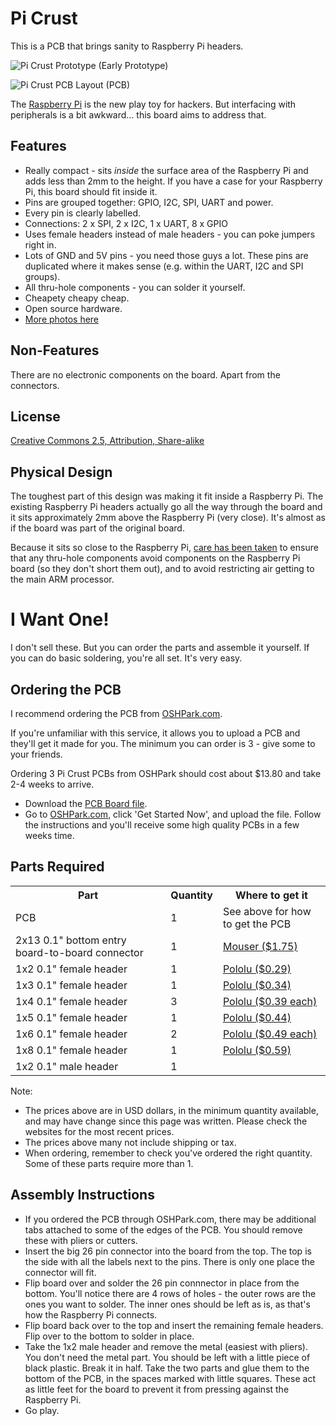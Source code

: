 Pi Crust
========

This is a PCB that brings sanity to Raspberry Pi headers.

![Pi Crust Prototype](https://github.com/joewalnes/pi-crust/raw/master/images/prototype.jpg)
(Early Prototype)

![Pi Crust PCB Layout](https://github.com/joewalnes/pi-crust/raw/master/images/pcb.png)
(PCB)

The [Raspberry Pi](http://www.raspberrypi.org/) is the new play toy for hackers. But interfacing
with peripherals is a bit awkward... this board aims to address that.


Features
--------

*   Really compact - sits *inside* the surface area of the Raspberry Pi and adds less than 2mm to the height. If you have a case for your Raspberry Pi, this board should fit inside it.
*   Pins are grouped together: GPIO, I2C, SPI, UART and power.
*   Every pin is clearly labelled.
*   Connections: 2 x SPI, 2 x I2C, 1 x UART, 8 x GPIO
*   Uses female headers instead of male headers - you can poke jumpers right in.
*   Lots of GND and 5V pins - you need those guys a lot. These pins are duplicated where it makes sense (e.g. within the UART, I2C and SPI groups).
*   All thru-hole components - you can solder it yourself.
*   Cheapety cheapy cheap.
*   Open source hardware.
*   [More photos here](http://todayimade.co/items/joe-walnes-made-a-tiny-breakout-board-for-raspberry-pi)

Non-Features
------------

There are no electronic components on the board. Apart from the connectors.


License
-------

[Creative Commons 2.5, Attribution, Share-alike](http://creativecommons.org/licenses/by-sa/2.5/)


Physical Design
---------------

The toughest part of this design was making it fit inside a Raspberry Pi. The existing Raspberry Pi headers
actually go all the way through the board and it sits approximately 2mm above the Raspberry Pi (very close).
It's almost as if the board was part of the original board.

Because it sits so close to the Raspberry Pi, [care has been taken](https://twitter.com/joewalnes/status/220147308359196672/photo/1)
to ensure that any thru-hole components avoid components on the Raspberry Pi board (so they don't short them out),
and to avoid restricting air getting to the main ARM processor.


I Want One!
===========

I don't sell these. But you can order the parts and assemble it yourself. If you can do basic soldering, you're all set. It's very easy.


Ordering the PCB
----------------

I recommend ordering the PCB from [OSHPark.com](http://oshpark.com).

If you're unfamiliar with this service, it allows you to upload a PCB and they'll get it made for you. The minimum you can order is 3 - give some to your friends.

Ordering 3 Pi Crust PCBs from OSHPark should cost about $13.80 and take 2-4 weeks to arrive.

*   Download the [PCB Board file](https://github.com/joewalnes/pi-crust/raw/master/pi-crust.brd).
*   Go to [OSHPark.com](http://oshpark.com), click 'Get Started Now', and upload the file. Follow the instructions and you'll receive some high quality PCBs in a few weeks time.


Parts Required
--------------

<table>
  <tr>
    <th>Part</th>
    <th>Quantity</th>
    <th>Where to get it</th>
  </tr>
  <tr>
    <td>PCB</td>
    <td>1</td>
    <td>See above for how to get the PCB</td>
  </tr>
  <tr>
    <td>2x13 0.1" bottom entry board-to-board connector</td>
    <td>1</td>
    <td><a href="http://www.mouser.com/ProductDetail/?qs=sGAEpiMZZMvFp%252byPHbnZYwunzTEjB0Kf">Mouser ($1.75)</a></td>
  </tr>
  <tr>
    <td>1x2 0.1" female header</td>
    <td>1</td>
    <td><a href="http://www.pololu.com/catalog/product/1012">Pololu ($0.29)</a></td>
  </tr>
  <tr>
    <td>1x3 0.1" female header</td>
    <td>1</td>
    <td><a href="http://www.pololu.com/catalog/product/1013">Pololu ($0.34)</a></td>
  </tr>
  <tr>
    <td>1x4 0.1" female header</td>
    <td>3</td>
    <td><a href="http://www.pololu.com/catalog/product/1014">Pololu ($0.39 each)</a></td>
  </tr>
  <tr>
    <td>1x5 0.1" female header</td>
    <td>1</td>
    <td><a href="http://www.pololu.com/catalog/product/1015">Pololu ($0.44)</a></td>
  </tr>
  <tr>
    <td>1x6 0.1" female header</td>
    <td>2</td>
    <td><a href="http://www.pololu.com/catalog/product/1016">Pololu ($0.49 each)</a></td>
  </tr>
  <tr>
    <td>1x8 0.1" female header</td>
    <td>1</td>
    <td><a href="http://www.pololu.com/catalog/product/1018">Pololu ($0.59)</a></td>
  </tr>
  <tr>
    <td>1x2 0.1" male header</td>
    <td>1</td>
    <td><!-- TODO --></td>
  </tr>
</table>

Note:
*   The prices above are in USD dollars, in the minimum quantity available, and may have change since this page was written. Please check the websites for the most recent prices.
*   The prices above many not include shipping or tax.
*   When ordering, remember to check you've ordered the right quantity. Some of these parts require more than 1.


Assembly Instructions
---------------------

*   If you ordered the PCB through OSHPark.com, there may be additional tabs attached to some of the edges of the PCB. You should remove these with pliers or cutters.
*   Insert the big 26 pin connector into the board from the top. The top is the side with all the labels next to the pins. There is only one place the connector will fit.
*   Flip board over and solder the 26 pin connnector in place from the bottom. You'll notice there are 4 rows of holes - the outer rows are the ones you want to solder. The inner ones should be left as is, as that's how the Raspberry Pi connects.
*   Flip board back over to the top and insert the remaining female headers. Flip over to the bottom to solder in place.
*   Take the 1x2 male header and remove the metal (easiest with pliers). You don't need the metal part. You should be left with a little piece of black plastic. Break it in half. Take the two parts and glue them to the bottom of the PCB, in the spaces marked with little squares. These act as little feet for the board to prevent it from pressing against the Raspberry Pi.
*   Go play.


